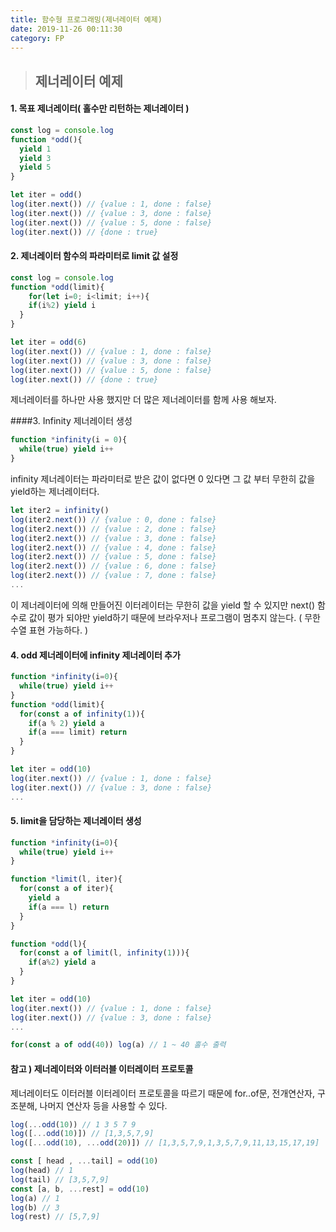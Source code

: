 ```yaml
---
title: 함수형 프로그래밍(제너레이터 예제)
date: 2019-11-26 00:11:30
category: FP
---
```


> ## 제너레이터 예제



#### 1. 목표 제너레이터( 홀수만 리턴하는 제너레이터 )

```javascript
const log = console.log
function *odd(){
  yield 1
  yield 3
  yield 5
}

let iter = odd()
log(iter.next()) // {value : 1, done : false}
log(iter.next()) // {value : 3, done : false}
log(iter.next()) // {value : 5, done : false}
log(iter.next()) // {done : true}
```





#### 2. 제너레이터 함수의 파라미터로 limit 값 설정

```javascript
const log = console.log
function *odd(limit){
 	for(let i=0; i<limit; i++){
    if(i%2) yield i
  }
}

let iter = odd(6)
log(iter.next()) // {value : 1, done : false}
log(iter.next()) // {value : 3, done : false}
log(iter.next()) // {value : 5, done : false}
log(iter.next()) // {done : true}
```

제너레이터를 하나만 사용 했지만 더 많은 제너레이터를 함께 사용 해보자.



####3. Infinity 제너레이터 생성

```javascript
function *infinity(i = 0){
  while(true) yield i++
}
```

infinity 제너레이터는 파라미터로 받은 값이 없다면 0 있다면 그 값 부터 무한히 값을 yield하는 제너레이터다.

```javascript
let iter2 = infinity()
log(iter2.next()) // {value : 0, done : false}
log(iter2.next()) // {value : 2, done : false}
log(iter2.next()) // {value : 3, done : false}
log(iter2.next()) // {value : 4, done : false}
log(iter2.next()) // {value : 5, done : false}
log(iter2.next()) // {value : 6, done : false}
log(iter2.next()) // {value : 7, done : false}
...
```

이 제너레이터에 의해 만들어진 이터레이터는 무한히 값을 yield 할 수 있지만 next() 함수로 값이 평가 되야만 yield하기 때문에 브라우저나 프로그램이 멈추지 않는다. ( 무한수열 표현 가능하다. )



#### 4.  odd 제너레이터에 infinity 제너레이터 추가

```javascript
function *infinity(i=0){
  while(true) yield i++
}
function *odd(limit){
  for(const a of infinity(1)){
    if(a % 2) yield a
    if(a === limit) return
  }
}

let iter = odd(10)
log(iter.next()) // {value : 1, done : false}
log(iter.next()) // {value : 3, done : false}
...
```



#### 5. limit을 담당하는 제너레이터 생성

```javascript
function *infinity(i=0){
  while(true) yield i++
}

function *limit(l, iter){
  for(const a of iter){
   	yield a
    if(a === l) return
  }
}

function *odd(l){
  for(const a of limit(l, infinity(1))){
    if(a%2) yield a
  }
}

let iter = odd(10)
log(iter.next()) // {value : 1, done : false}
log(iter.next()) // {value : 3, done : false}
...

for(const a of odd(40)) log(a) // 1 ~ 40 홀수 출력
```



#### 참고 ) 제너레이터와 이터러블 이터레이터 프로토콜

제너레이터도 이터러블 이터레이터 프로토콜을 따르기 때문에 for..of문, 전개연산자, 구조분해, 나머지 연산자 등을 사용할 수 있다.

```javascript
log(...odd(10)) // 1 3 5 7 9
log([...odd(10)]) // [1,3,5,7,9]
log([...odd(10), ...odd(20)]) // [1,3,5,7,9,1,3,5,7,9,11,13,15,17,19]

const [ head , ...tail] = odd(10)
log(head) // 1
log(tail) // [3,5,7,9]
const [a, b, ...rest] = odd(10)
log(a) // 1
log(b) // 3
log(rest) // [5,7,9]
```



